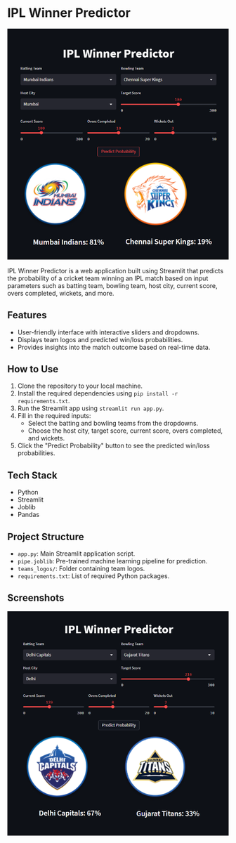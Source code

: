 # IPL Winner Predictor


![Screenshot 1](https://github.com/tharunnayak14/IPL-Match-Winner-Prediction/blob/main/assets/screenshot1.png)

IPL Winner Predictor is a web application built using Streamlit that predicts the probability of a cricket team winning an IPL match based on input parameters such as batting team, bowling team, host city, current score, overs completed, wickets, and more.

## Features

- User-friendly interface with interactive sliders and dropdowns.
- Displays team logos and predicted win/loss probabilities.
- Provides insights into the match outcome based on real-time data.

## How to Use

1. Clone the repository to your local machine.
2. Install the required dependencies using `pip install -r requirements.txt`.
3. Run the Streamlit app using `streamlit run app.py`.
4. Fill in the required inputs:
   - Select the batting and bowling teams from the dropdowns.
   - Choose the host city, target score, current score, overs completed, and wickets.
5. Click the "Predict Probability" button to see the predicted win/loss probabilities.

## Tech Stack

- Python
- Streamlit
- Joblib
- Pandas

## Project Structure

- `app.py`: Main Streamlit application script.
- `pipe.joblib`: Pre-trained machine learning pipeline for prediction.
- `teams_logos/`: Folder containing team logos.
- `requirements.txt`: List of required Python packages.

## Screenshots
![Screenshot 2](https://github.com/tharunnayak14/IPL-Match-Winner-Prediction/blob/main/assets/screenshot2.png)
